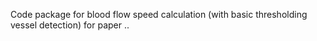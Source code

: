 Code package for blood flow speed calculation (with basic thresholding vessel detection) for paper ..
